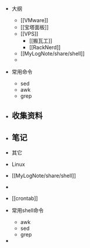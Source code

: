 - 大纲
	- [[VMware]]
	- [[宝塔面板]]
	- [[VPS]]
		- [[搬瓦工]]
		- [[RackNerd]]
	- [[MyLogNote/share/shell]]
	-
- 常用命令
	- sed
	- awk
	- grep
- 收集资料
	-
- 笔记
	-
- 其它

- Linux
- [[MyLogNote/share/shell]]
-
- [[crontab]]
- 常用shell命令
	- awk
	- sed
	- grep
-